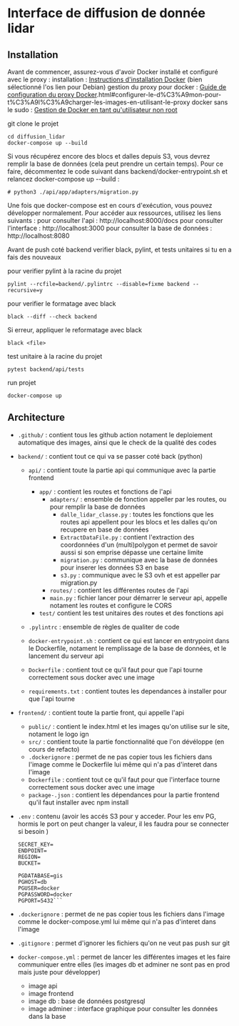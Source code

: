 # Interface de diffusion de donnée lidar

## Installation 

Avant de commencer, assurez-vous d'avoir Docker installé et configuré avec le proxy :
installation : [Instructions d'installation Docker](http://gitlab.dev-arch-diff.ign.fr/vsasyan/install/tree/master#docker) (bien sélectionné l'os lien pour Debian)
gestion du proxy pour docker : [Guide de configuration du proxy Docker](https://mborne.github.io/cours-devops/annexe/proxy-sortant/proxy-docker).html#configurer-le-d%C3%A9mon-pour-t%C3%A9l%C3%A9charger-les-images-en-utilisant-le-proxy
docker sans le sudo : [Gestion de Docker en tant qu'utilisateur non root](https://docs.docker.com/engine/install/linux-postinstall/#manage-docker-as-a-non-root-user)

git clone le projet
```
cd diffusion_lidar
docker-compose up --build
```
Si vous récupérez encore des blocs et dalles depuis S3, vous devrez remplir la base de données (cela peut prendre un certain temps). Pour ce faire, décommentez le code suivant dans backend/docker-entrypoint.sh et relancez docker-compose up --build :
```
# python3 ./api/app/adapters/migration.py
```

Une fois que docker-compose est en cours d'exécution, vous pouvez développer normalement. Pour accéder aux ressources, utilisez les liens suivants :
pour consulter l'api : http://localhost:8000/docs
pour consulter l'interface  : http://localhost:3000
pour consulter la base de données : http://localhost:8080

Avant de push coté backend verifier black, pylint, et tests unitaires si tu en a fais des nouveaux

pour verifier pylint à la racine du projet
```
pylint --rcfile=backend/.pylintrc --disable=fixme backend --recursive=y
```

pour verifier le formatage avec black
```
black --diff --check backend
```
Si erreur, appliquer le reformatage avec black
```
black <file>
```

test unitaire à la racine du projet
```
pytest backend/api/tests
```

run projet 
```
docker-compose up
```

## Architecture 

- `.github/` : contient tous les github action notament le deploiement automatique des images, ainsi que le check de la qualité des codes

- `backend/` : contient tout ce qui va se passer coté back (python)

    - `api/` : contient toute la partie api qui communique avec la partie frontend
        - `app/` : contient les routes et fonctions de l'api
            - `adapters/` : ensemble de fonction appeller par les routes, ou pour remplir la base de données
                - `dalle_lidar_classe.py` : toutes les fonctions que les routes api appellent pour les blocs et les dalles qu'on recupere en base de données
                - `ExtractDataFile.py` : contient l'extraction des coordonnées d'un (multi)polygon et permet de savoir aussi si son emprise dépasse une certaine limite
                - `migration.py` : communique avec la base de données pour inserer les données S3 en base
                - `s3.py` : communique avec le S3 ovh et est appeller par migration.py
            - `routes/` : contient les différentes routes de l'api
            - `main.py` : fichier lancer pour démarrer le serveur api, appelle notament les routes et configure le CORS
        - `test/` contient les test unitaires des routes et des fonctions api

    - `.pylintrc` : ensemble de règles de qualiter de code

    - `docker-entrypoint.sh` : contient ce qui est lancer en entrypoint dans le Dockerfile, notament le remplissage de la base de données, et le lancement du serveur api

    - `Dockerfile` : contient tout ce qu'il faut pour que l'api tourne correctement sous docker avec une image

    - `requirements.txt` : contient toutes les dependances à installer pour que l'api tourne

- `frontend/` : contient toute la partie front, qui appelle l'api 
    - `public/` : contient le index.html et les images qu'on utilise sur le site, notament le logo ign
    - `src/` : contient toute la partie fonctionnalité que l'on dévéloppe  (en cours de refacto)
    - `.dockerignore` : permet de ne pas copier tous les fichiers dans l'image comme le Dockerfile lui même qui n'a pas d'interet dans l'image
    - `Dockerfile` : contient tout ce qu'il faut pour que l'interface tourne correctement sous docker avec une image
    - `package-.json` : contient les dépendances pour la partie frontend qu'il faut installer avec npm install

- `.env` : contenu (avoir les accés S3 pour y acceder. Pour les env PG, hormis le port on peut changer la valeur, il les faudra pour se connecter si besoin )
    ```ACCESS_KEY=
    SECRET_KEY=
    ENDPOINT=
    REGION=
    BUCKET=

    PGDATABASE=gis
    PGHOST=db
    PGUSER=docker
    PGPASSWORD=docker
    PGPORT=5432```

- `.dockerignore` : permet de ne pas copier tous les fichiers dans l'image comme le docker-compose.yml lui même qui n'a pas d'interet dans l'image
- `.gitignore` : permet d'ignorer les fichiers qu'on ne veut pas push sur git
- `docker-compose.yml` : permet de lancer les différentes images et les faire communiquer entre elles (les images db et adminer ne sont pas en prod mais juste pour développer)
    - image api
    - image frontend
    - image db : base de données postgresql
    - image adminer : interface graphique pour consulter les données dans la base

